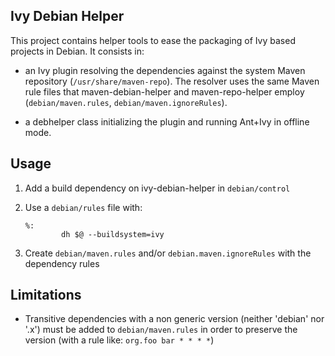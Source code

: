 Ivy Debian Helper
-----------------

This project contains helper tools to ease the packaging of Ivy based projects in Debian.
It consists in:

 * an Ivy plugin resolving the dependencies against the system Maven repository (`/usr/share/maven-repo`).
   The resolver uses the same Maven rule files that maven-debian-helper and maven-repo-helper employ
   (`debian/maven.rules`, `debian/maven.ignoreRules`).

 * a debhelper class initializing the plugin and running Ant+Ivy in offline mode.


Usage
-----

1. Add a build dependency on ivy-debian-helper in `debian/control`

2. Use a `debian/rules` file with:

       %:
               dh $@ --buildsystem=ivy

3. Create `debian/maven.rules` and/or `debian.maven.ignoreRules` with the dependency rules


Limitations
-----------

* Transitive dependencies with a non generic version (neither 'debian' nor '.x')
  must be added to `debian/maven.rules` in order to preserve the version
  (with a rule like: `org.foo bar * * * *`)
